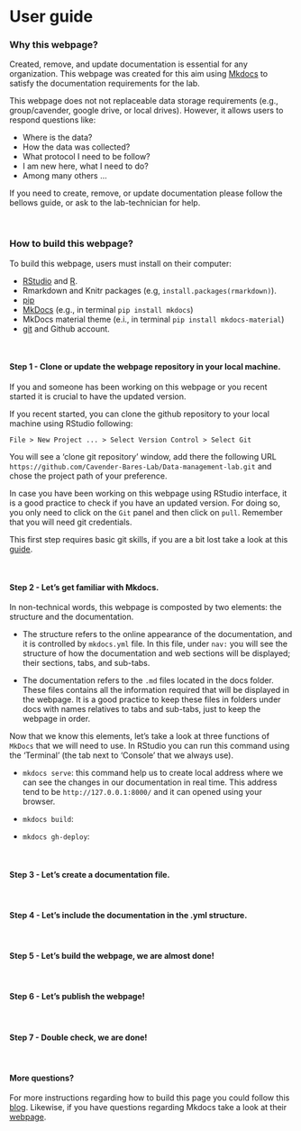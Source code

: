 # User guide

### Why this webpage?

Created, remove, and update documentation is essential for any
organization. This webpage was created for this aim using
[Mkdocs](https://www.mkdocs.org/) to satisfy the documentation
requirements for the lab.

This webpage does not not replaceable data storage requirements (e.g.,
group/cavender, google drive, or local drives). However, it allows users
to respond questions like:

-   Where is the data?
-   How the data was collected?
-   What protocol I need to be follow?
-   I am new here, what I need to do?
-   Among many others …

If you need to create, remove, or update documentation please follow the
bellows guide, or ask to the lab-technician for help.

<br>

### How to build this webpage?

To build this webpage, users must install on their computer:

-   [RStudio](https://www.rstudio.com/products/rstudio/download/) and
    [R](https://www.r-project.org/).
-   Rmarkdown and Knitr packages (e.g, `install.packages(rmarkdown)`).
-   [pip](https://pip.pypa.io/en/stable/cli/pip_install/)
-   [MkDocs](https://www.mkdocs.org/) (e.g., in terminal
    `pip install mkdocs`)
-   MkDocs material theme (e.i., in terminal
    `pip install mkdocs-material`)
-   [git](https://git-scm.com/downloads) and Github account.

<br>

#### Step 1 - Clone or update the webpage repository in your local machine.

If you and someone has been working on this webpage or you recent
started it is crucial to have the updated version.

If you recent started, you can clone the github repository to your local
machine using RStudio following:

    File > New Project ... > Select Version Control > Select Git 

You will see a ‘clone git repository’ window, add there the following
URL `https://github.com/Cavender-Bares-Lab/Data-management-lab.git` and
chose the project path of your preference.

In case you have been working on this webpage using RStudio interface,
it is a good practice to check if you have an updated version. For doing
so, you only need to click on the `Git` panel and then click on `pull`.
Remember that you will need git credentials.

This first step requires basic git skills, if you are a bit lost take a
look at this
[guide](https://www.geo.uzh.ch/microsite/reproducible_research/post/rr-rstudio-git/).

<br>

#### Step 2 - Let’s get familiar with Mkdocs.

In non-technical words, this webpage is composted by two elements: the
structure and the documentation.

-   The structure refers to the online appearance of the documentation,
    and it is controlled by `mkdocs.yml` file. In this file, under
    `nav:` you will see the structure of how the documentation and web
    sections will be displayed; their sections, tabs, and sub-tabs.

-   The documentation refers to the `.md` files located in the docs
    folder. These files contains all the information required that will
    be displayed in the webpage. It is a good practice to keep these
    files in folders under docs with names relatives to tabs and
    sub-tabs, just to keep the webpage in order.

Now that we know this elements, let’s take a look at three functions of
`MkDocs` that we will need to use. In RStudio you can run this command
using the ‘Terminal’ (the tab next to ‘Console’ that we always use).

-   `mkdocs serve`: this command help us to create local address where
    we can see the changes in our documentation in real time. This
    address tend to be `http://127.0.0.1:8000/` and it can opened using
    your browser.

-   `mkdocs build`:

-   `mkdocs gh-deploy`:

<br>

#### Step 3 - Let’s create a documentation file.

<br>

#### Step 4 - Let’s include the documentation in the .yml structure.

<br>

#### Step 5 - Let’s build the webpage, we are almost done!

<br>

#### Step 6 - Let’s publish the webpage!

<br>

#### Step 7 - Double check, we are done!

<br>

#### More questions?

For more instructions regarding how to build this page you could follow
this
[blog](https://ronnyhdez.github.io/blog/posts/2021-12-11-usingmkdocsrmd/).
Likewise, if you have questions regarding Mkdocs take a look at their
[webpage](https://www.mkdocs.org/).
